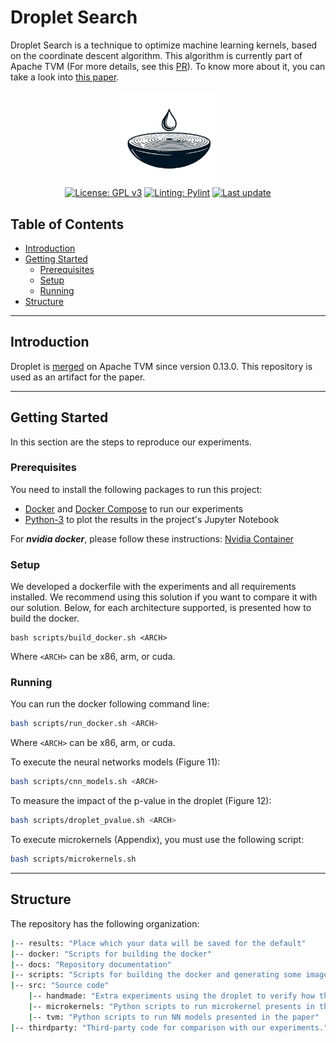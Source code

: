 # Droplet Search

Droplet Search is a technique to optimize machine learning kernels, based on the coordinate descent algorithm. This algorithm is currently part of Apache TVM (For more details, see this <a href="https://github.com/apache/tvm/pull/14683">PR</a>). To know more about it, you can take a look into [this paper](https://homepages.dcc.ufmg.br/~michaelcanesche/paper/droplet_paper.pdf).

<p align="center">
  <img alt="logo" src="./docs/DropletSearch.png" width="30%" height="auto"/><br>
  <a href="https://github.com/lac-dcc/garkain/blob/main/LICENSE"><img src="https://img.shields.io/badge/license-GPL%203.0%20only-green?style=for-the-badge" alt="License: GPL v3"></a>
  <a href="https://github.com/PyCQA/pylint"><img src="https://img.shields.io/badge/linting-pylint-yellowgreen?style=for-the-badge" alt="Linting: Pylint"></a>
  <a href="https://github.com/lac-dcc/garkain/commits/main">
    <img src="https://img.shields.io/github/last-commit/lac-dcc/garkain/main?style=for-the-badge"
         alt="Last update">
  </a>
</p>

## **Table of Contents**

* [Introduction](#introduction)
* [Getting Started](#getting-started)
    * [Prerequisites](#prerequisites)
    * [Setup](#setup)
    * [Running](#running)
* [Structure](#structure)

---
<a id="introduction"></a>

## **Introduction**

Droplet is [merged](https://github.com/apache/tvm/pull/14683) on Apache TVM since version 0.13.0. This repository is used as an artifact for the paper.

---
<a id="getting-started"></a>

## **Getting Started**

In this section are the steps to reproduce our experiments.

### **Prerequisites**

You need to install the following packages to run this project:

* [Docker](https://www.docker.com/get-started/) and [Docker Compose](https://docs.docker.com/compose/install/) to run our experiments
* [Python-3](https://www.python.org/downloads/) to plot the results in the project's Jupyter Notebook

For ***nvidia docker***, please follow these instructions: [Nvidia Container](https://docs.nvidia.com/datacenter/cloud-native/container-toolkit/latest/install-guide.html)

<a id="setup"></a>

###  **Setup**

We developed a dockerfile with the experiments and all requirements installed. We recommend using this solution if you want to compare it with our solution. Below, for each architecture supported, is presented how to build the docker.

```
bash scripts/build_docker.sh <ARCH>
```

Where ```<ARCH>``` can be x86, arm, or cuda.

<a id="running"></a>

### **Running**
You can run the docker following command line:

```bash
bash scripts/run_docker.sh <ARCH>
```

Where ```<ARCH>``` can be x86, arm, or cuda.

To execute the neural networks models (Figure 11):

```bash
bash scripts/cnn_models.sh <ARCH>
```

To measure the impact of the p-value in the droplet (Figure 12):
```bash
bash scripts/droplet_pvalue.sh <ARCH>
```

To execute microkernels (Appendix), you must use the following script:

```bash
bash scripts/microkernels.sh
```


---
<a id="structure"></a>

## Structure
The repository has the following organization:

```bash
|-- results: "Place which your data will be saved for the default"
|-- docker: "Scripts for building the docker"
|-- docs: "Repository documentation"
|-- scripts: "Scripts for building the docker and generating some images"
|-- src: "Source code"
    |-- handmade: "Extra experiments using the droplet to verify how the space search works"
    |-- microkernels: "Python scripts to run microkernel presents in the paper"
    |-- tvm: "Python scripts to run NN models presented in the paper"
|-- thirdparty: "Third-party code for comparison with our experiments."
```
